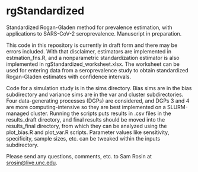 # rgStandardized
Standardized Rogan-Gladen method for prevalence estimation, with applications to SARS-CoV-2 seroprevalence. Manuscript in preparation. 

This code in this repository is currently in draft form and there may be errors included. With that disclaimer, estimators are implemented in estmation_fns.R, and a nonparametric standardization estimator is also implemented in rgStandardized_worksheet.xlsx. The worksheet can be used for entering data from a seroprevalence study to obtain standardized Rogan-Gladen estimates with confidence intervals. 

Code for a simulation study is in the sims directory. Bias sims are in the bias subdirectory and variance sims are in the var and cluster subdirectories. Four data-generating processes (DGPs) are considered, and DGPs 3 and 4 are more computing-intensive so they are best implemented on a SLURM-managed cluster. Running the scripts puts results in .csv files in the results_draft directory, and final results should be moved into the results_final directory, from which they can be analyzed using the plot_bias.R and plot_var.R scripts. Parameter values like sensitivity, specificity, sample sizes, etc. can be tweaked within the inputs subdirectory. 

Please send any questions, comments, etc. to Sam Rosin at srosin@live.unc.edu. 
